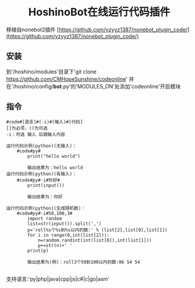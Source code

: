 <div align="center">
    <h1>HoshinoBot在线运行代码插件</h1>
</div>

移植自nonebot2插件 [https://github.com/yzyyz1387/nonebot_plugin_code/](https://github.com/yzyyz1387/nonebot_plugin_code/)

## 安装
到'/hoshino/modules'目录下'git clone https://github.com/CMHopeSunshine/codeonline'
并在'/hoshino/config/__bot__.py'的'MODULES_ON'处添加'codeonline'开启模块

## 指令
```
#code#[语言]#(-i)#(输入)#[代码]
[]为必须，()为可选
-i：可选 输入 后跟输入内容

运行代码示例(python)(无输入)：
    #code#py#
        print("hello world")
        
        输出结果为：hello world
运行代码示例(python)(有输入)：
    #code#py#-i#你好#
        print(input())
        
        输出结果为：你好
        
运行代码示例(python)(生成随机数)：
    #code#py#-i#50,100,3#
        import random
        list=str(input()).split(',')
        p='roll%s个%s到%s以内的数:' % (list[2],list[0],list[1])
        for i in range(0,int(list[2])):
            n=random.randint(int(list[0]),int(list[1]))
            p+=str(n)+' '
        print(p)
        
        输出结果为(例)：roll3个50到100以内的数:86 54 54 
        
```
支持语言:'py|php|java|cpp|js|c#|c|go|asm'
